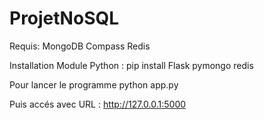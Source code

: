 # ProjetNoSQL
Requis:
MongoDB Compass
Redis

Installation Module Python :
pip install Flask pymongo redis

Pour lancer le programme
python app.py

Puis accés avec URL :
http://127.0.0.1:5000